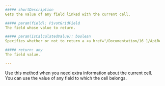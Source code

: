 ```yaml
---
##### shortDescription
Gets the value of any field linked with the current cell.

##### param(field): PivotGridField
The field whose value to return.

##### param(isCalculatedValue): boolean
Specifies whether or not to return a <a href="/Documentation/16_1/ApiReference/Data_Layer/PivotGridDataSource/Configuration/fields/#calculateSummaryValue">post-processed</a> value. Pass <i>false</i> here to get the initial summary value.

##### return: any
The field value.

---
```

Use this method when you need extra information about the current cell. You can use the value of any field to which the cell belongs.